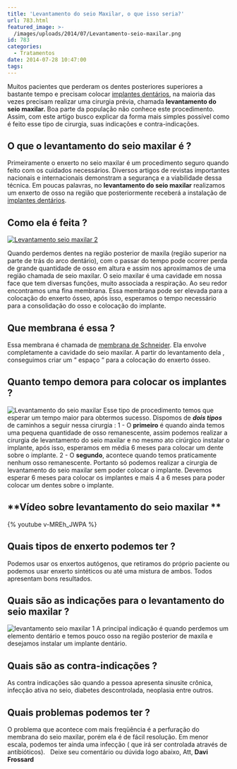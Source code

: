 ```yaml
---
title: 'Levantamento do seio Maxilar, o que isso seria?'
url: 783.html
featured_image: >-
  /images/uploads/2014/07/Levantamento-seio-maxilar.png
id: 783
categories:
  - Tratamentos
date: 2014-07-28 10:47:00
tags:
---
```


Muitos pacientes que perderam os dentes posteriores superiores a bastante tempo e precisam colocar [implantes dentários](/tratamentos/implante-dentario/ "Implantodontia"), na maioria das vezes precisam realizar uma cirurgia prévia, chamada **levantamento do seio maxilar.** Boa parte da população não conhece este procedimento. Assim, com este artigo busco explicar da forma mais simples possível como é feito esse tipo de cirurgia, suas indicações e contra-indicações.

O que o levantamento do seio maxilar é ?
----------------------------------------

Primeiramente o enxerto no seio maxilar é um procedimento seguro quando feito com os cuidados necessários. Diversos artigos de revistas importantes nacionais e internacionais demonstram a segurança e a viabilidade dessa técnica. Em poucas palavras, no **levantamento do seio maxilar** realizamos um enxerto de osso na região que posteriormente receberá a instalação de [implantes dentários](/tratamentos/implante-dentario/ "Implantodontia").

Como ela é feita ?
------------------

[![Levantamento seio maxilar 2](/images/uploads/2014/07/Levantamento-seio-maxilar-2-300x212.jpg)](/images/uploads/2014/07/Levantamento-seio-maxilar-3.jpg)

Quando perdemos dentes na região posterior de maxila (região superior na parte de trás do arco dentário), com o passar do tempo pode ocorrer perda de grande quantidade de osso em altura e assim nos aproximamos de uma região chamada de seio maxilar. O seio maxilar é uma cavidade em nossa face que tem diversas funções, muito associada a respiração. Ao seu redor encontramos uma fina membrana. Essa membrana pode ser elevada para a colocação do enxerto ósseo, após isso, esperamos o tempo necessário para a consolidação do osso e colocação do implante.

Que membrana é essa ?
---------------------

Essa membrana é chamada de [membrana de Schneider](https://es.wikipedia.org/wiki/Membrana_de_Schneider). Ela envolve completamente a cavidade do seio maxilar. A partir do levantamento dela , conseguimos criar um “ espaço “ para a colocação do enxerto ósseo.

Quanto tempo demora para colocar os implantes ?
-----------------------------------------------

![Levantamento do seio maxilar](/images/uploads/2017/08/dente-do-siso.jpg) Esse tipo de procedimento temos que esperar um tempo maior para obtermos sucesso. Dispomos de _**dois tipos**_ de caminhos a seguir nessa cirurgia : 1 - O **primeiro** é quando ainda temos uma pequena quantidade de osso remanescente, assim podemos realizar a cirurgia de levantamento do seio maxilar e no mesmo ato cirúrgico instalar o implante, após isso, esperamos em média 6 meses para colocar um dente sobre o implante. 2 - O **segundo**, acontece quando temos praticamente nenhum osso remanescente. Portanto só podemos realizar a cirurgia de levantamento do seio maxilar sem poder colocar o implante. Devemos esperar 6 meses para colocar os implantes e mais 4 a 6 meses para poder colocar um dentes sobre o implante.

**Vídeo sobre levantamento do seio maxilar **
---------------------------------------------

{% youtube v-MREh_JWPA %}

Quais tipos de enxerto podemos ter ?
------------------------------------

Podemos usar os enxertos autógenos, que retiramos do próprio paciente ou podemos usar enxerto sintéticos ou até uma mistura de ambos. Todos apresentam bons resultados.

Quais são as indicações para o levantamento do seio maxilar ?
-------------------------------------------------------------

![levantamento seio maxilar 1](/images/uploads/2014/07/levantamento-seio-maxilar-1-300x184.png) A principal indicação é quando perdemos um elemento dentário e temos pouco osso na região posterior de maxila e desejamos instalar um implante dentário.

Quais são as contra-indicações ?
--------------------------------

As contra indicações são quando a pessoa apresenta sinusite crônica, infecção ativa no seio, diabetes descontrolada, neoplasia entre outros.

Quais problemas podemos ter ?
-----------------------------

O problema que acontece com mais freqüência é a perfuração do membrana do seio maxilar, porém ela é de fácil resolução. Em menor escala, podemos ter ainda uma infecção ( que irá ser controlada através de antibióticos).   Deixe seu comentário ou dúvida logo abaixo, Att, **Davi Frossard**